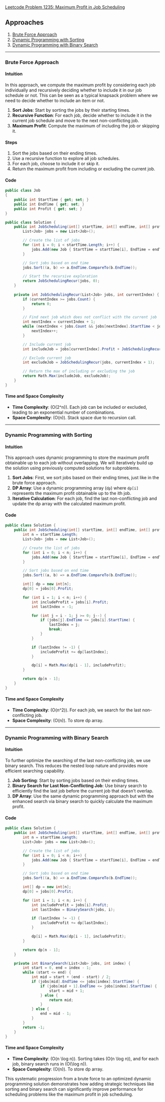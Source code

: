 [Leetcode Problem 1235: Maximum Profit in Job Scheduling](https://leetcode.com/problems/maximum-profit-in-job-scheduling/)

## Approaches
1. [Brute Force Approach](#brute-force-approach)
2. [Dynamic Programming with Sorting](#dynamic-programming-with-sorting)
3. [Dynamic Programming with Binary Search](#dynamic-programming-with-binary-search)

---

### Brute Force Approach

#### Intuition
In this approach, we compute the maximum profit by considering each job individually and recursively deciding whether to include it in our job schedule or not. This can be seen as a typical knapsack problem where we need to decide whether to include an item or not.

1. **Sort Jobs**: Start by sorting the jobs by their starting times.
2. **Recursive Function**: For each job, decide whether to include it in the current job schedule and move to the next non-conflicting job.
3. **Maximum Profit**: Compute the maximum of including the job or skipping it.

#### Steps

1. Sort the jobs based on their ending times.
2. Use a recursive function to explore all job schedules.
3. For each job, choose to include it or skip it.
4. Return the maximum profit from including or excluding the current job.

#### Code

```csharp
public class Job
{
    public int StartTime { get; set; }
    public int EndTime { get; set; }
    public int Profit { get; set; }
}

public class Solution {
    public int JobScheduling(int[] startTime, int[] endTime, int[] profit) {
        List<Job> jobs = new List<Job>();

        // Create the list of jobs
        for (int i = 0; i < startTime.Length; i++) {
            jobs.Add(new Job { StartTime = startTime[i], EndTime = endTime[i], Profit = profit[i] });
        }

        // Sort jobs based on end time
        jobs.Sort((a, b) => a.EndTime.CompareTo(b.EndTime));

        // Start the recursive exploration
        return JobSchedulingRecur(jobs, 0);
    }
    
    private int JobSchedulingRecur(List<Job> jobs, int currentIndex) {
        if (currentIndex >= jobs.Count) {
            return 0;
        }

        // Find next job which does not conflict with the current job
        int nextIndex = currentIndex + 1;
        while (nextIndex < jobs.Count && jobs[nextIndex].StartTime < jobs[currentIndex].EndTime) {
            nextIndex++;
        }

        // Include current job
        int includeJob = jobs[currentIndex].Profit + JobSchedulingRecur(jobs, nextIndex);

        // Exclude current job
        int excludeJob = JobSchedulingRecur(jobs, currentIndex + 1);

        // Return the max of including or excluding the job
        return Math.Max(includeJob, excludeJob);
    }
}
```

#### Time and Space Complexity
- **Time Complexity**: \(O(2^n)\). Each job can be included or excluded, leading to an exponential number of combinations.
- **Space Complexity**: \(O(n)\). Stack space due to recursion call.

---

### Dynamic Programming with Sorting

#### Intuition
This approach uses dynamic programming to store the maximum profit obtainable up to each job without overlapping. We will iteratively build up the solution using previously computed solutions for subproblems.

1. **Sort Jobs**: First, we sort jobs based on their ending times, just like in the brute force approach.
2. **DP Array**: Use a dynamic programming array (`dp`) where `dp[i]` represents the maximum profit obtainable up to the ith job.
3. **Iterative Calculation**: For each job, find the last non-conflicting job and update the dp array with the calculated maximum profit.

#### Code

```csharp
public class Solution {
    public int JobScheduling(int[] startTime, int[] endTime, int[] profit) {
        int n = startTime.Length;
        List<Job> jobs = new List<Job>();

        // Create the list of jobs
        for (int i = 0; i < n; i++) {
            jobs.Add(new Job { StartTime = startTime[i], EndTime = endTime[i], Profit = profit[i] });
        }

        // Sort jobs based on end time
        jobs.Sort((a, b) => a.EndTime.CompareTo(b.EndTime));

        int[] dp = new int[n];
        dp[0] = jobs[0].Profit;

        for (int i = 1; i < n; i++) {
            int includeProfit = jobs[i].Profit;
            int lastIndex = -1;

            for (int j = i - 1; j >= 0; j--) {
                if (jobs[j].EndTime <= jobs[i].StartTime) {
                    lastIndex = j;
                    break;
                }
            }

            if (lastIndex != -1) {
                includeProfit += dp[lastIndex];
            }

            dp[i] = Math.Max(dp[i - 1], includeProfit);
        }

        return dp[n - 1];
    }
}
```

#### Time and Space Complexity
- **Time Complexity**: \(O(n^2)\). For each job, we search for the last non-conflicting job.
- **Space Complexity**: \(O(n)\). To store dp array.

---

### Dynamic Programming with Binary Search

#### Intuition
To further optimize the searching of the last non-conflicting job, we use binary search. This reduces the nested loop nature and provides more efficient searching capability.

1. **Job Sorting**: Start by sorting jobs based on their ending times.
2. **Binary Search for Last Non-Conflicting Job**: Use binary search to efficiently find the last job before the current job that doesn't overlap.
3. **DP Array**: Use the same dynamic programming approach but with the enhanced search via binary search to quickly calculate the maximum profit.

#### Code

```csharp
public class Solution {
    public int JobScheduling(int[] startTime, int[] endTime, int[] profit) {
        int n = startTime.Length;
        List<Job> jobs = new List<Job>();

        // Create the list of jobs
        for (int i = 0; i < n; i++) {
            jobs.Add(new Job { StartTime = startTime[i], EndTime = endTime[i], Profit = profit[i] });
        }

        // Sort jobs based on end time
        jobs.Sort((a, b) => a.EndTime.CompareTo(b.EndTime));

        int[] dp = new int[n];
        dp[0] = jobs[0].Profit;

        for (int i = 1; i < n; i++) {
            int includeProfit = jobs[i].Profit;
            int lastIndex = BinarySearch(jobs, i);

            if (lastIndex != -1) {
                includeProfit += dp[lastIndex];
            }

            dp[i] = Math.Max(dp[i - 1], includeProfit);
        }

        return dp[n - 1];
    }

    private int BinarySearch(List<Job> jobs, int index) {
        int start = 0, end = index - 1;
        while (start <= end) {
            int mid = start + (end - start) / 2;
            if (jobs[mid].EndTime <= jobs[index].StartTime) {
                if (jobs[mid + 1].EndTime <= jobs[index].StartTime) {
                    start = mid + 1;
                } else {
                    return mid;
                }
            } else {
                end = mid - 1;
            }
        }
        return -1;
    }
}
```

#### Time and Space Complexity
- **Time Complexity**: \(O(n \log n)\). Sorting takes \(O(n \log n)\), and for each job, binary search runs in \(O(\log n)\).
- **Space Complexity**: \(O(n)\). To store dp array.

This systematic progression from a brute force to an optimized dynamic programming solution demonstrates how adding strategic techniques like sorting and binary search can significantly improve performance for scheduling problems like the maximum profit in job scheduling.


